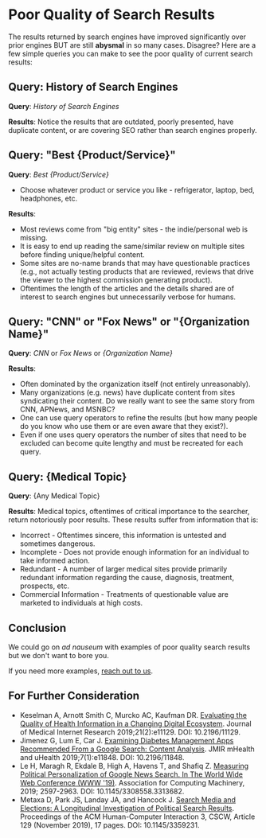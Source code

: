 # Poor Quality of Search Results

The results returned by search engines have improved significantly over prior engines BUT are still **abysmal** in so many cases. Disagree? Here are a few simple queries you can make to see the poor quality of current search results:

## Query: History of Search Engines

**Query**: _History of Search Engines_

**Results**: Notice the results that are outdated, poorly presented, have duplicate content, or are covering SEO rather than search engines properly.

## Query: "Best {Product/Service}"

**Query**: _Best {Product/Service}_

* Choose whatever product or service you like - refrigerator, laptop, bed, headphones, etc.

**Results**:

* Most reviews come from "big entity" sites - the indie/personal web is missing.
* It is easy to end up reading the same/similar review on multiple sites before finding unique/helpful content.
* Some sites are no-name brands that may have questionable practices \(e.g., not actually testing products that are reviewed, reviews that drive the viewer to the highest commission generating product\).
* Oftentimes the length of the articles and the details shared are of interest to search engines but unnecessarily verbose for humans.

## Query: "CNN" or "Fox News" or "{Organization Name}"

**Query**: _CNN_ or _Fox News_ or _{Organization Name}_

**Results**:

* Often dominated by the organization itself \(not entirely unreasonably\).
* Many organizations \(e.g. news\) have duplicate content from sites syndicating their content. Do we really want to see the same story from CNN, APNews, and MSNBC?
* One can use query operators to refine the results \(but how many people do you know who use them or are even aware that they exist?\). 
* Even if one uses query operators the number of sites that need to be excluded can become quite lengthy and must be recreated for each query.

## Query: {Medical Topic}

**Query**: {Any Medical Topic}

**Results**: Medical topics, oftentimes of critical importance to the searcher, return notoriously poor results. These results suffer from information that is:

* Incorrect - Oftentimes sincere, this information is untested and sometimes dangerous.
* Incomplete - Does not provide enough information for an individual to take informed action.
* Redundant - A number of larger medical sites provide primarily redundant information regarding the cause, diagnosis, treatment, prospects, etc.
* Commercial Information - Treatments of questionable value are marketed to individuals at high costs.

## Conclusion

We could go on _ad nauseum_ with examples of poor quality search results but we don't want to bore you.

If you need more examples, [reach out to us](https://nextsearch.gitbook.io/introduction/request-for-comments.md).

## For Further Consideration

* Keselman A, Arnott Smith C, Murcko AC, Kaufman DR. [Evaluating the Quality of Health Information in a Changing Digital Ecosystem](https://www.jmir.org/2019/2/e11129). Journal of Medical Internet Research 2019;21\(2\):e11129. DOI: 10.2196/11129.
* Jimenez G, Lum E, Car J. [Examining Diabetes Management Apps Recommended From a Google Search: Content Analysis](https://mhealth.jmir.org/2019/1/e11848). JMIR mHealth and uHealth 2019;7\(1\):e11848. DOI: 10.2196/11848.
* Le H, Maragh R, Ekdale B, High A, Havens T, and Shafiq Z. [Measuring Political Personalization of Google News Search. In The World Wide Web Conference \(WWW '19\)](https://doi.org/10.1145/3308558.3313682). Association for Computing Machinery, 2019; 2597-2963. DOI: 10.1145/3308558.3313682.
* Metaxa D, Park JS, Landay JA, and Hancock J. [Search Media and Elections: A Longitudinal Investigation of Political Search Results](https://doi.org/10.1145/3359231). Proceedings of the ACM Human-Computer Interaction 3, CSCW, Article 129 \(November 2019\), 17 pages. DOI: 10.1145/3359231.

